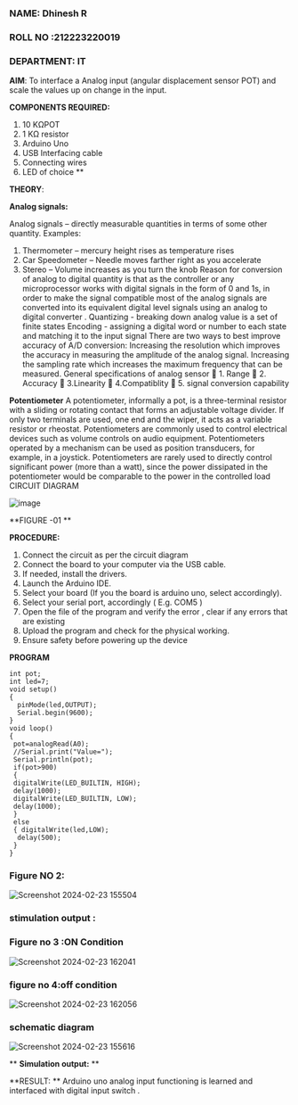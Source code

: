 

###  NAME: Dhinesh R
###  ROLL NO :212223220019
###  DEPARTMENT: IT

**AIM**:  To interface a Analog  input (angular displacement sensor POT) and scale the values up on change in the input.


**COMPONENTS REQUIRED:**
1.	10 KΩPOT
2.	1 KΩ resistor 
3.	Arduino Uno 
4.	USB Interfacing cable 
5.	Connecting wires 
6.	LED of choice 
**


**THEORY**: 

**Analog signals:**

Analog signals – directly measurable quantities in terms of some other quantity.
Examples:
1. Thermometer – mercury height rises as temperature rises
2. Car Speedometer – Needle moves farther right as you accelerate
3. Stereo – Volume increases as you turn the knob
Reason for conversion of analog to digital quantity is that as the controller or any microprocessor works with digital signals in the form of 0 and 1s, in order to make the signal compatible  most of the analog signals are converted into its equivalent digital level signals using an analog to digital converter .
Quantizing - breaking down analog value is a set of finite states
Encoding - assigning a digital word or number to each state and matching it to the input signal
 There are two ways to best improve accuracy of A/D conversion:
Increasing the resolution which improves the accuracy in measuring the amplitude of the analog signal.
Increasing the sampling rate which increases the maximum frequency that can be measured.
General specifications of analog sensor
	1. Range
	2. Accuracy
	3.Linearity
	4.Compatiblity
	5. signal conversion capability

**Potentiometer**
A potentiometer, informally a pot, is a three-terminal resistor with a sliding or rotating contact that forms an adjustable voltage divider. If only two terminals are used, one end and the wiper, it acts as a variable resistor or rheostat.
Potentiometers are commonly used to control electrical devices such as volume controls on audio equipment. Potentiometers operated by a mechanism can be used as position transducers, for example, in a joystick. Potentiometers are rarely used to directly control significant power (more than a watt), since the power dissipated in the potentiometer would be comparable to the power in the controlled load
CIRCUIT DIAGRAM





![image](https://user-images.githubusercontent.com/36288975/163530788-eec3cdc3-95e8-4d2d-8349-6d0ea4c9439c.png)

**FIGURE -01
**

**PROCEDURE:**

1.	Connect the circuit as per the circuit diagram 
2.	Connect the board to your computer via the USB cable.
3.	If needed, install the drivers.
4.	Launch the Arduino IDE.
5.	Select your board (If you the board is arduino uno, select accordingly).
6.	Select your serial port, accordingly ( E.g. COM5 )
7.	Open the file of the program  and verify the error , clear if any errors that are existing 
8.	Upload the program and check for the physical working. 
9.	Ensure safety before powering up the device 



**PROGRAM** 
```
int pot;
int led=7;
void setup()
{
  pinMode(led,OUTPUT);
  Serial.begin(9600);
}
void loop()
{
 pot=analogRead(A0);
 //Serial.print("Value=");
 Serial.println(pot);
 if(pot>900)
 {
 digitalWrite(LED_BUILTIN, HIGH);
 delay(1000);
 digitalWrite(LED_BUILTIN, LOW);
 delay(1000);
 }
 else
 { digitalWrite(led,LOW);
  delay(500);
 }
}
```
### Figure NO 2:
![Screenshot 2024-02-23 155504](https://github.com/Dhinesh2301/EXPERIMENT-NO--02-INTERFACING-ANALOG-INPUT-SENSOR-POT-WITH-ARDUINO-/assets/151379545/0b0f5ef7-1515-46fb-be42-bd512393a29a)

### stimulation output :
### Figure no 3 :ON Condition
![Screenshot 2024-02-23 162041](https://github.com/Dhinesh2301/EXPERIMENT-NO--02-INTERFACING-ANALOG-INPUT-SENSOR-POT-WITH-ARDUINO-/assets/151379545/00849351-48ee-46ee-9f69-df58dc2583db)

### figure no 4:off condition
![Screenshot 2024-02-23 162056](https://github.com/Dhinesh2301/EXPERIMENT-NO--02-INTERFACING-ANALOG-INPUT-SENSOR-POT-WITH-ARDUINO-/assets/151379545/8f104ad1-745d-4106-ae47-8daa1a0802cc)

### schematic diagram 


![Screenshot 2024-02-23 155616](https://github.com/Dhinesh2301/EXPERIMENT-NO--02-INTERFACING-ANALOG-INPUT-SENSOR-POT-WITH-ARDUINO-/assets/151379545/70af6281-5ccf-4c79-b941-bbffb9fb64ec)


**
**Simulation output:** 
**









**RESULT: ** Arduino uno analog input functioning is learned and interfaced with digital input switch .
